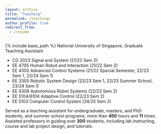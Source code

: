 ```yaml
---
layout: archive
title: "Teaching"
permalink: /teaching/
author_profile: true
redirect_from:
  - /resume
---
```


{% include base_path %}
National University of Singapore, Graduate Teaching Assistant
* CG 2023 Signal and System (21/22 Sem 2)
* EE 4705 Human Robot and Interaction (21/22 Sem 2)
* EE 4302 Advanced Control Systems (21/22 Special Semester, 22/23 Sem 1, 23/24 Sem 1)
* EE 3305 Robotic System Design (22/23 Sem 1, 22/23 Summer School, 23/24 Sem 1)
* EE 4308 Autonomous Robot Systems (22/23 Sem 2)
* EE 5104/6104 Adaptive Control (22/23 Sem 2)
* EE 5103 Computer Control System (24/25 Sem 2)


Served as a teaching assistant for undergraduate, masters, and PhD students, and summer school programs, more than **450** hours and **11** times. Assisted professors in guiding over **300** students, including lab instructing, course and lab project design, and tutorials.
